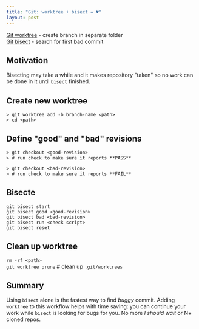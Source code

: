 ```yaml
---
title: "Git: worktree + bisect = ♥"
layout: post
---
```


[Git worktree](https://git-scm.com/docs/git-worktree) - create branch in separate folder  
[Git bisect](https://git-scm.com/docs/git-bisect) - search for first bad commit

## Motivation
Bisecting may take a while and it makes repository "taken" so no work can be done in it until `bisect` finished.

## Create new worktree  
`> git worktree add -b branch-name <path>`  
`> cd <path>`

## Define "good" and "bad" revisions  
`> git checkout <good-revision>`  
`> # run check to make sure it reports **PASS**`

`> git checkout <bad-revision>`  
`> # run check to make sure it reports **FAIL**`

## Bisecte  
`git bisect start`  
`git bisect good <good-revision>`  
`git bisect bad <bad-revision>`  
`git bisect run <check script>`  
`git bisect reset`

## Clean up worktree  
`rm -rf <path>`  
`git worktree prune`    # clean up `.git/worktrees`

## Summary
Using `bisect` alone is the fastest way to find *buggy* commit. Adding `worktree` to this workflow helps with time saving: you can continue your work while `bisect` is looking for bugs for you. No more *I should wait* or N+ cloned repos.
